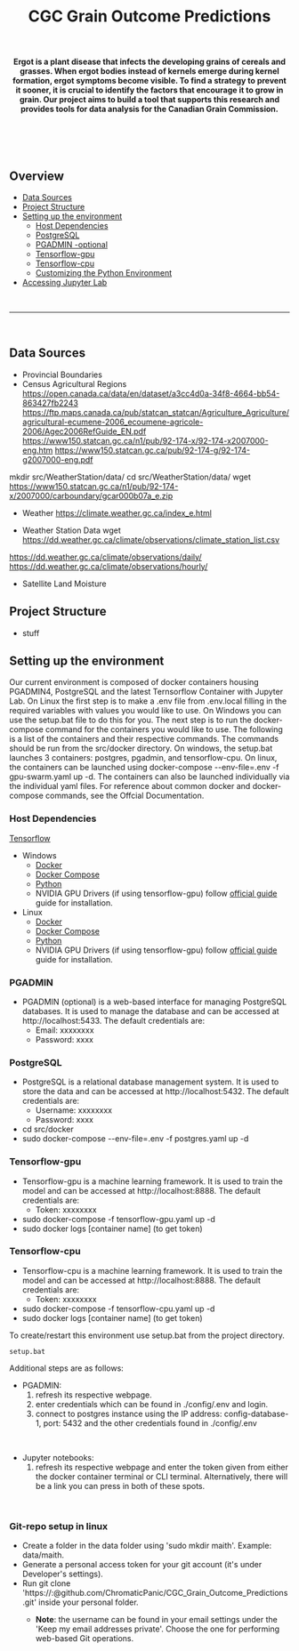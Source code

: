 <div align="center">
<h1>CGC Grain Outcome Predictions</h1>

<br>

<h4>Ergot is a plant disease that infects the developing grains of cereals and grasses. When ergot bodies instead of kernels emerge during kernel formation, ergot symptoms become visible. To find a strategy to prevent it sooner, it is crucial to identify the factors that encourage it to grow in grain. Our project aims to build a tool that supports this research and provides tools for data analysis for the Canadian Grain Commission.<h4>
</div>
<br>
<br>
<br>

## Overview
- [Data Sources](#data-sources)
- [Project Structure](#project-structure)
- [Setting up the environment](#setting-up-the-environment)
    - [Host Dependencies](#host-dependencies)
    - [PostgreSQL](#postgresql)
    - [PGADMIN -optional](#pgadmin)
    - [Tensorflow-gpu](#tensorflow-gpu)
    - [Tensorflow-cpu](#tensorflow-cpu)
    - [Customizing the Python Environment](#customizing-the-python-environment)
- [Accessing Jupyter Lab](#accessing-jupyter-lab)

<br>
<hr>
<br>

## Data Sources
- Provincial Boundaries
- Census Agricultural Regions
https://open.canada.ca/data/en/dataset/a3cc4d0a-34f8-4664-bb54-863427fb2243
https://ftp.maps.canada.ca/pub/statcan_statcan/Agriculture_Agriculture/agricultural-ecumene-2006_ecoumene-agricole-2006/Agec2006RefGuide_EN.pdf
https://www150.statcan.gc.ca/n1/pub/92-174-x/92-174-x2007000-eng.htm
https://www150.statcan.gc.ca/pub/92-174-g/92-174-g2007000-eng.pdf

mkdir src/WeatherStation/data/
cd src/WeatherStation/data/
wget https://www150.statcan.gc.ca/n1/pub/92-174-x/2007000/carboundary/gcar000b07a_e.zip


- Weather
https://climate.weather.gc.ca/index_e.html


- Weather Station Data
wget https://dd.weather.gc.ca/climate/observations/climate_station_list.csv

https://dd.weather.gc.ca/climate/observations/daily/
https://dd.weather.gc.ca/climate/observations/hourly/

- Satellite Land Moisture





## Project Structure
- stuff

## Setting up the environment
Our current environment is composed of docker containers housing PGADMIN4, PostgreSQL and the latest Ternsorflow Container with Jupyter Lab. On Linux the first step is to make a .env file from .env.local filling in the required variables with values you would like to use. On Windows you can use the setup.bat file to do this for you. The next step is to run the docker-compose command for the containers you would like to use. The following is a list of the containers and their respective commands. The commands should be run from the src/docker directory.  On windows, the setup.bat launches 3 containers: postgres, pgadmin, and tensorflow-cpu.  On linux, the containers can be launched using docker-compose --env-file=.env -f gpu-swarm.yaml up -d. The containers can also be launched individually via the individual yaml files.  For reference about common docker and docker-compose commands, see the Offcial Documentation.  

### Host Dependencies
[Tensorflow](https://www.tensorflow.org/install/docker)
- Windows
    - [Docker](https://www.docker.com/products/docker-desktop/)
    - [Docker Compose](https://docs.docker.com/compose/install/)
    - [Python](https://www.python.org/downloads/)
    - NVIDIA GPU Drivers (if using tensorflow-gpu) follow [official guide](https://docs.nvidia.com/deeplearning/frameworks/tensorflow-release-notes/running.html) guide for installation.
- Linux
    - [Docker](https://www.docker.com/products/docker-desktop/)
    - [Docker Compose](https://docs.docker.com/compose/install/)
    - [Python](https://www.python.org/downloads/)
    - NVIDIA GPU Drivers (if using tensorflow-gpu) follow [official guide](https://docs.nvidia.com/deeplearning/frameworks/tensorflow-release-notes/running.html) guide for installation.

### PGADMIN
- PGADMIN (optional) is a web-based interface for managing PostgreSQL databases. It is used to manage the database and can be accessed at http://localhost:5433. The default credentials are:
    - Email: xxxxxxxx
    - Password: xxxx

### PostgreSQL
- PostgreSQL is a relational database management system. It is used to store the data and can be accessed at http://localhost:5432. The default credentials are:
    - Username: xxxxxxxx
    - Password: xxxx
- cd src/docker
- sudo docker-compose --env-file=.env -f postgres.yaml up -d

### Tensorflow-gpu
- Tensorflow-gpu is a machine learning framework. It is used to train the model and can be accessed at http://localhost:8888. The default credentials are:
    - Token: xxxxxxxx
- sudo docker-compose -f tensorflow-gpu.yaml up -d
- sudo docker logs [container name] (to get token)

### Tensorflow-cpu
- Tensorflow-cpu is a machine learning framework. It is used to train the model and can be accessed at http://localhost:8888. The default credentials are:
    - Token: xxxxxxxx
- sudo docker-compose -f tensorflow-cpu.yaml up -d
- sudo docker logs [container name] (to get token)


To create/restart this environment use setup.bat from the project directory.

```setup.bat```

Additional steps are as follows:
- PGADMIN:
    1. refresh its respective webpage.
    2. enter credentials which can be found in ./config/.env and login.
    3. connect to postgres instance using the IP address: config-database-1, port: 5432 and the other credentials found in ./config/.env

<br>

- Jupyter notebooks:
    1. refresh its respective webpage and enter the token given from either the docker container terminal or CLI terminal. Alternatively, there will be a link you can press in both of these spots.
<br>
    
    
    
### Git-repo setup in linux
- Create a folder in the data folder using 'sudo mkdir maith'. Example: data/maith.
- Generate a personal access token for your git account (it's under Developer's settings).
- Run git clone 'https://<username>:<tokens>@github.com/ChromaticPanic/CGC_Grain_Outcome_Predictions.git' inside your personal folder.
    - **Note**: the username can be found in your email settings under the 'Keep my email addresses private'. Choose the one for performing web-based Git operations.

